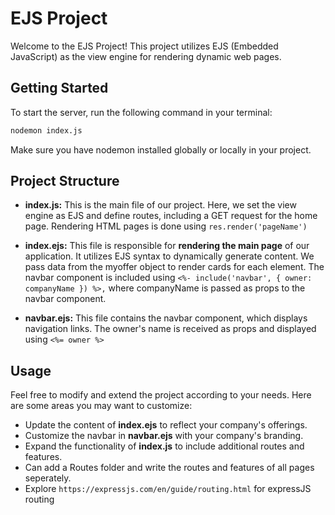 # EJS Project

Welcome to the EJS Project! This project utilizes EJS (Embedded JavaScript) as the view engine for rendering dynamic web pages.

## Getting Started

To start the server, run the following command in your terminal:

```bash
nodemon index.js
```

Make sure you have nodemon installed globally or locally in your project.

## Project Structure

- **index.js:** This is the main file of our project. Here, we set the view engine as EJS and define routes, including a GET request for the home page. Rendering HTML pages is done using
  ```res.render('pageName')```

- **index.ejs:** This file is responsible for **rendering the main page** of our application. It utilizes EJS syntax to dynamically generate content. We pass data from the myoffer object to render cards for each element. The navbar component is included using
  `<%- include('navbar', { owner: companyName }) %>,`
  where companyName is passed as props to the navbar component.

- **navbar.ejs:** This file contains the navbar component, which displays navigation links. The owner's name is received as props and displayed using
  `<%= owner %>`

## Usage

Feel free to modify and extend the project according to your needs. Here are some areas you may want to customize:

- Update the content of **index.ejs** to reflect your company's offerings.
- Customize the navbar in **navbar.ejs** with your company's branding.
- Expand the functionality of **index.js** to include additional routes and features.
- Can add a Routes folder and write the routes and features of all pages seperately.
- Explore ```https://expressjs.com/en/guide/routing.html``` for expressJS routing
